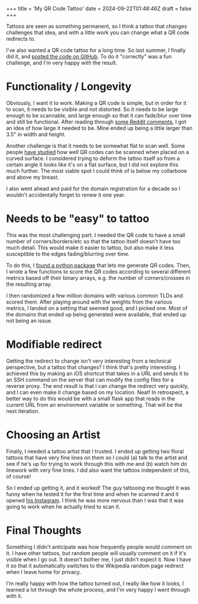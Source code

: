 +++
title = 'My QR Code Tattoo'
date = 2024-09-22T01:48:46Z
draft = false
+++

Tattoos are seen as something permanent, so I think a tattoo that changes challenges that idea, and with a little work you can change what a QR code redirects to.

I've also wanted a QR code tattoo for a long time. So last summer, I finally did it, and [posted the code on GitHub](https://github.com/samanthavbarron/qr-code). To do it "correctly" was a fun challenge, and I'm very happy with the result.

# Functionality / Longevity

Obviously, I want it to work. Making a QR code is simple, but in order for it to scan, it needs to be visible and not distorted. So it needs to be large enough to be scannable, and large enough so that it can fade/blur over time and still be functional. After reading through [some Reddit comments](https://www.reddit.com/r/tattoofade/comments/7cyk6f/a_5_year_update_on_my_qr_tattoo/), I got an idea of how large it needed to be. Mine ended up being a little larger than 3.5" in width and height.

Another challenge is that it needs to be somewhat flat to scan well. Some people [have studied](https://www.sciencedirect.com/science/article/pii/S0010448520301548) how well QR codes can be scanned when placed on a curved surface. I considered trying to deform the tattoo itself so from a certain angle it looks like it's on a flat surface, but I did not explore this much further. The most viable spot I could think of is below my collarbone and above my breast.

I also went ahead and paid for the domain registration for a decade so I wouldn't accidentally forget to renew it one year.

# Needs to be "easy" to tattoo

This was the most challenging part. I needed the QR code to have a small number of corners/borders/etc so that the tattoo itself doesn't have too much detail. This would make it easier to tattoo, but also make it less susceptible to the edges fading/blurring over time.

To do this, I [found a python package](https://pypi.org/project/qrcode/) that lets me generate QR codes. Then, I wrote a few functions to score the QR codes according to several different metrics based off their binary arrays, e.g. the number of corners/crosses in the resulting array.

I then randomized a few million domains with various common TLDs and scored them. After playing around with the weights from the various metrics, I landed on a setting that seemed good, and I picked one. Most of the domains that ended up being generated were available, that ended up not being an issue.

# Modifiable redirect

Getting the redirect to change isn't very interesting from a technical perspective, but a tattoo that changes? I think that's pretty interesting. I achieved this by making an iOS shortcut that takes in a URL and sends it to an SSH command on the server that can modify the config files for a reverse proxy. The end result is that I can change the redirect very quickly, and I can even make it change based on my location. Neat! In retrospect, a better way to do this would be with a small flask app that reads in the current URL from an environment variable or something. That will be the next iteration.

# Choosing an Artist

Finally, I needed a tattoo artist that I trusted. I ended up getting two floral tattoos that have very fine lines on them so I could (a) talk to the artist and see if he's up for trying to work through this with me and (b) watch him do linework with very fine lines. I did also want the tattoos independent of this, of course!

So I ended up getting it, and it worked! The guy tattooing me thought it was funny when he tested it for the first time and when he scanned it and it opened [his Instagram](https://www.instagram.com/thepapachicken/). I think he was more nervous than I was that it was going to work when he actually tried to scan it.

# Final Thoughts

Something I didn't anticipate was how frequently people would comment on it. I have other tattoos, but random people will usually comment on it if it's visible when I go out. It doesn't bother me, I just didn't expect it. Now I have it so that it automatically switches to the Wikipedia random page redirect when I leave home for privacy.

I'm really happy with how the tattoo turned out, I really like how it looks, I learned a lot through the whole process, and I'm very happy I went through with it.